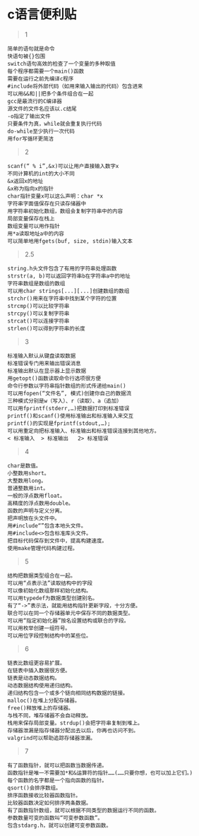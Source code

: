 
# c语言便利贴

> 1

    简单的语句就是命令
    快语句被{}包围
    switch语句高效的检查了一个变量的多种取值
    每个程序都需要一个main()函数
    需要在运行之前先编译c程序
    #include将外部代码（如用来输入输出的代码）包含进来
    可以用&&和||把多个条件组合在一起
    gcc是最流行的C编译器
    源文件的文件名应该以.c结尾
    -o指定了输出文件
    只要条件为真，while就会重复执行代码
    do-while至少执行一次代码
    用for写循环更简洁

> 2

    scanf(“ % i”,&x)可以让用户直接输入数字x
    不同计算机的int的大小不同
    &x返回x的地址
    &x称为指向x的指针
    char指针变量x可以这么声明：char *x
    字符串字面值保存在只读存储器中
    用字符串初始化数组，数组会复制字符串中的内容
    局部变量保存在栈上
    数组变量可以用作指针
    用*a读取地址a中的内容
    可以简单地用fgets(buf, size, stdin)输入文本

> 2.5

    string.h头文件包含了有用的字符串处理函数
    strstr(a, b)可以返回字符串b在字符串a中的地址
    字符串数组是数组的数组
    可以用char strings[...][...]创建数组的数组
    strchr()用来在字符串中找到某个字符的位置
    strcmp()可以比较字符串
    strcpy()可以复制字符串
    strcat()可以连接字符串
    strlen()可以得到字符串的长度

> 3

    标准输入默认从键盘读取数据
    标准错误专门用来输出错误消息
    标准输出默认在显示器上显示数据
    用getopt()函数读取命令行选项很方便
    命令行参数以字符串指针数组的形式传递给main()
    可以用fopen(“文件名”, 模式)创建你自己的数据流
    三种模式分别是w（写入）、r（读取）、a（追加）
    可以用fprintf(stderr,…)把数据打印到标准错误
    printf()和scanf()使用标准输出和标准输入来交互
    printf()的实现是fprintf(stdout,…);
    可以用重定向把标准输入、标准输出和标准错误连接到其他地方。
    < 标准输入  > 标准输出   2> 标准错误

> 4

    char是数值。
    小整数用short。
    大整数用long。
    普通整数用int。
    一般的浮点数用float。
    高精度的浮点数用double。
    函数的声明与定义分离。
    把声明放在头文件中。
    用#include“”包含本地头文件。
    用#include<>包含标准库头文件。
    把目标代码保存到文件中，提高构建速度。
    使用make管理代码构建过程。

> 5

    结构把数据类型组合在一起。
    可以用“点表示法”读取结构中的字段
    可以像初始化数组那样初始化结构。
    可以用typedef为数据类型创建别名。
    有了“->”表示法，就能用结构指针更新字段，十分方便。
    联合可以在同一个存储器单元中保存不同的数据类型。
    可以用“指定初始化器”按名设置结构或联合的字段。
    可以用枚举创建一组符号。
    可以用位字段控制结构中的某些位。

> 6

    链表比数组更容易扩展。
    在链表中插入数据很方便。
    链表是动态数据结构。
    动态数据结构使用递归结构。
    递归结构包含一个或多个链向相同结构数据的链接。
    malloc()在堆上分配存储器。
    free()释放堆上的存储器。
    与栈不同，堆存储器不会自动释放。
    栈用来保存局部变量。strdup()会把字符串复制到堆上。
    存储器泄漏是指存储器分配出去以后，你再也访问不到。
    valgrind可以帮助追踪存储器泄漏。

> 7

    有了函数指针，就可以把函数当数据传递。
    函数指针是唯一不需要加*和&运算符的指针……(……只要你想，也可以加上它们。)
    每个函数的名字都是一个指向函数的指针。
    qsort()会排序数组。
    排序函数接收比较器函数指针。
    比较器函数决定如何排序两条数据。
    有了函数指针数组，就可以根据不同类型的数据运行不同的函数。
    参数数量可变的函数叫“可变参数函数”。
    包含stdarg.h，就可以创建可变参数函数。